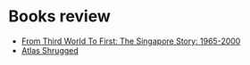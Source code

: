# Books review

* [From Third World To First: The Singapore Story: 1965-2000](https://dykyi-roman.github.io/book-review/from_third_world_to_first-the_singapore_story_1965_2000.html)
* [Atlas Shrugged](https://dykyi-roman.github.io/book-review/atlas_shrugged.html)
